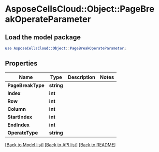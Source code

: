 # AsposeCellsCloud::Object::PageBreakOperateParameter 

## Load the model package
```perl
use AsposeCellsCloud::Object::PageBreakOperateParameter;
```

## Properties
Name | Type | Description | Notes
------------ | ------------- | ------------- | -------------
**PageBreakType** | **string** |  |
**Index** | **int** |  |
**Row** | **int** |  |
**Column** | **int** |  |
**StartIndex** | **int** |  |
**EndIndex** | **int** |  |
**OperateType** | **string** |  |  

[[Back to Model list]](../README.md#documentation-for-models) [[Back to API list]](../README.md#documentation-for-api-endpoints) [[Back to README]](../README.md)

